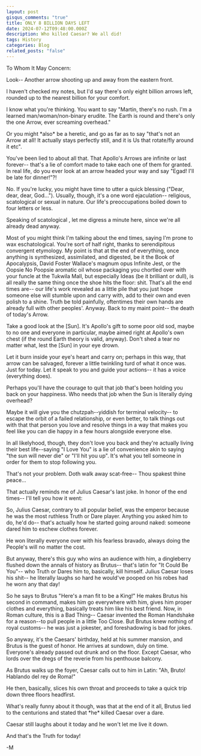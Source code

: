 ```yaml
---
layout: post
gisqus_comments: "true"
title: ONLY 8 BILLION DAYS LEFT
date: 2024-07-12T09:48:00.000Z
description: Who killed Caesar? We all did!
tags: History
categories: Blog
related_posts: "false"
---
```

To Whom It May Concern:



Look-- Another arrow shooting up and away from the eastern front. 

I haven't checked my notes, but I'd say there's only eight billion arrows left, rounded up to the nearest billion for your comfort. 

I know what you're thinking. You want to say "Martin, there's no rush. I'm a learned man/woman/non-binary erudite. The Earth is round and there's only the one Arrow, ever screaming overhead."

Or you might \*also\* be a heretic, and go as far as to say "that's not an Arrow at all! It actually stays perfectly still, and it is Us that rotate/fly around it etc".

You've been lied to about all that. That Apollo's Arrows are infinite or last forever-- that's a lie of comfort made to take each one of them for granted. In real life, do you ever look at an arrow headed your way and say "Egad! I'll be late for dinner!"?!

No. If you're lucky, you might have time to utter a quick blessing ("Dear, dear, dear, God..."). Usually, though, it's a one word ejaculation-- religious, scatological or sexual in nature. Our life's preoccupations boiled down to four letters or less. 

Speaking of scatological , let me digress a minute here, since we're all already dead anyway.

Most of you might think I'm talking about the end times, saying I'm prone to wax eschatological. You're sort of half right, thanks to serendipitous convergent etymology. My point is that at the end of everything, once anything is synthesized, assimilated, and digested, be it the Book of Apocalypsis, David Foster Wallace's magnum opus Infinite Jest, or the Oopsie No Poopsie aromatic oil whose packaging you chortled over with your funcle at the Tukwila Mall, but especially Ideas (be it brilliant or dull), is all really the same thing once the shoe hits the floor: shit. That's all the end times are-- our life's work revealed as a little pile that you just hope someone else will stumble upon and carry with, add to their own and even polish to a shine. Truth be told painfully, oftentimes their own hands are already full with other peoples'. Anyway. Back to my maint point-- the death of today's Arrow.



Take a good look at the \[Sun]. It's Apollo's gift to some poor old sod, maybe to no one and everyone in particular, maybe aimed right at Apollo's own chest (if the round Earth theory is valid, anyway). Don't shed a tear no matter what, lest the \[Sun] in your eye drown. 

Let it burn inside your eye's heart and carry on; perhaps in this way, that arrow can be salvaged, forever a little twinkling turd of what it once was. Just for today. Let it speak to you and guide your actions-- it has a voice (everything does).

Perhaps you'll have the courage to quit that job that's been holding you back on your happiness. Who needs that job when the Sun is literally dying overhead?

Maybe it will give you the chutzpah--yiddish for terminal velocity-- to escape the orbit of a failed relationship, or even better, to talk things out with that that person you love and resolve things in a way that makes you feel like you can die happy in a few hours alongside everyone else.

In all likelyhood, though, they don't love you back and they're actually living their best life--saying "I Love You" is a lie of convenience akin to saying "the sun will never die" or "I'll hit you up". It's what you tell someone in order for them to stop following you.

That's not your problem. Doth walk away scat-free-- Thou spakest thine peace... 

That actually reminds me of Julius Caesar's last joke. In honor of the end times-- I'll tell you how it went:



So, Julius Caesar, contrary to all popular belief, was the emperor because he was the most ruthless Truth or Dare player. Anything you asked him to do, he'd do-- that's actually how he started going around naked: someone dared him to eschew clothes forever.

He won literally everyone over with his fearless bravado, always doing the People's will no matter the cost.

But anyway, there's this guy who wins an audience with him, a dingleberry flushed down the annals of history as Brutus-- that's latin for "It Could Be You"-- who Truth or Dares him to, basically, kill himself. Julius Caesar loses his shit-- he literally laughs so hard he would've pooped on his robes had he worn any that day!

So he says to Brutus "Here's a man fit to be a King!" He makes Brutus his second in command, makes him go everywhere with him, gives him proper clothes and everything, basically treats him like his best friend. Now, in Roman culture, this is a Bad Thing-- Caesar invented the Roman Handshake for a reason--to pull people in a little Too Close. But Brutus knew nothing of royal customs-- he was just a jokester, and foreshadowing is bad for jokes.

So anyway, it's the Caesars' birthday, held at his summer mansion, and Brutus is the guest of honor. He arrives at sundown, duly on time. Everyone's already passed out drunk and on the floor. Except Caesar, who lords over the dregs of the reverie from his penthouse balcony.

As Brutus walks up the foyer, Caesar calls out to him in Latin: "Ah, Bruto! Hablando del rey de Roma!" 

He then, basically, slices his own throat and proceeds to take a quick trip down three floors headfirst. 



What's really funny about it though, was that at the end of it all, Brutus lied to the centurions and stated that \*he\* killed Caesar over a dare.

Caesar still laughs about it today and he won't let me live it down.

And that's the Truth for today!

-M
